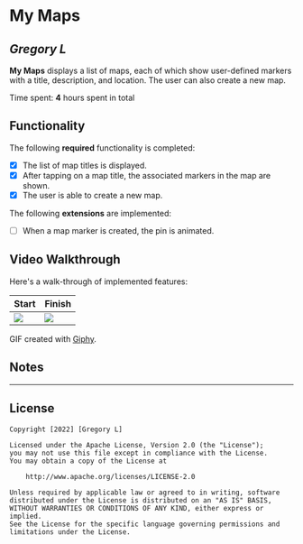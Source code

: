 # My Maps

## *Gregory L*

**My Maps** displays a list of maps, each of which show user-defined markers with a title,
description, and location. The user can also create a new map.

Time spent: **4** hours spent in total

## Functionality

The following **required** functionality is completed:

* [X] The list of map titles is displayed.
* [X] After tapping on a map title, the associated markers in the map are shown.
* [X] The user is able to create a new map.

The following **extensions** are implemented:

* [ ] When a map marker is created, the pin is animated.

## Video Walkthrough

Here's a walk-through of implemented features:

| Start     | Finish      |
|------------|-------------|
| <img src="https://media.giphy.com/media/lF5uB9dZ5cPsO3r37D/giphy.gif"> | <img src="https://media.giphy.com/media/MJWun6oXo0KDRtF3pl/giphy.gif" width=''> |

GIF created with [Giphy](https://giphy.com).

## Notes

 - - - - -

## License

    Copyright [2022] [Gregory L]

    Licensed under the Apache License, Version 2.0 (the "License");
    you may not use this file except in compliance with the License.
    You may obtain a copy of the License at

        http://www.apache.org/licenses/LICENSE-2.0

    Unless required by applicable law or agreed to in writing, software
    distributed under the License is distributed on an "AS IS" BASIS,
    WITHOUT WARRANTIES OR CONDITIONS OF ANY KIND, either express or implied.
    See the License for the specific language governing permissions and
    limitations under the License.